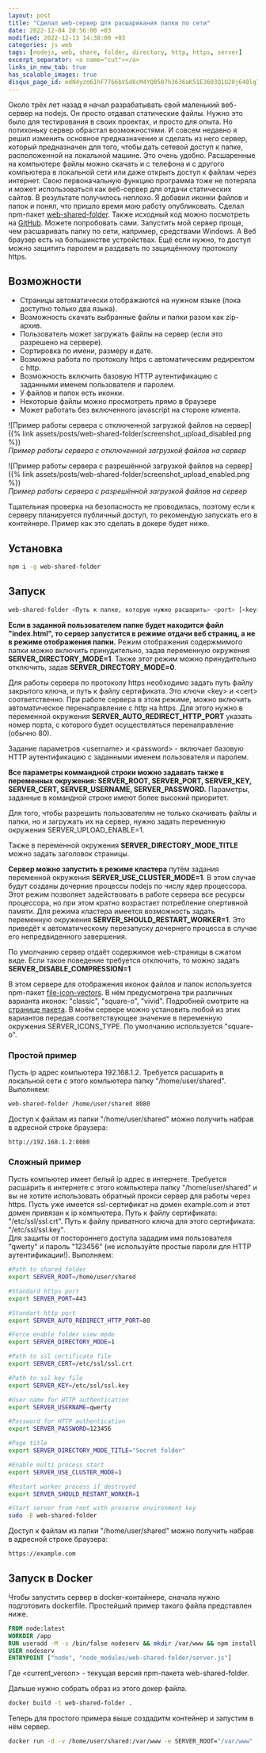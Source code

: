 ```yaml
---
layout: post
title: "Сделал web-сервер для расшаривания папки по сети"
date: 2022-12-04 20:56:00 +03
modified: 2022-12-13 14:38:00 +03
categories: js web
tags: [nodejs, web, share, folder, directory, http, https, server]
excerpt_separator: <a name="cut"></a>
links_in_new_tab: true
has_scalable_images: true
disqus_page_id: edN4yzo61hF7766bVSd8cM4YQ0507h3636aK51E3603Q1U20j640lg738272E142
---
```

Около трёх лет назад я начал разрабатывать свой маленький веб-сервер на nodejs. Он просто отдавал статические файлы. Нужно это было для тестирования в своих проектах, и просто для опыта. Но потихоньку сервер обрастал возможностями. И совсем недавно я решил изменить основное предназначение и сделать из него сервер, который предназначен для того, чтобы дать сетевой доступ к папке, расположенной на локальной машине. Это очень удобно. Расшаренные на компьютере файлы можно скачать и с телефона и с другого компьютера в локальной сети или даже открыть доступ к файлам через интернет. Свою первоначальную функцию программа тоже не потеряла и может использоваться как веб-сервер для отдачи статических сайтов. В результате получилось неплохо. Я добавил иконки файлов и папок и понял, что пришло время мою работу опубликовать. Сделал npm-пакет [web-shared-folder](https://www.npmjs.com/package/web-shared-folder). Также исходный код можно посмотреть на [GitHub](https://github.com/Mendeo/web-shared-folder). Можете попробовать сами. Запустить мой сервер проще, чем расшаривать папку по сети, например, средствами Windows. А Веб браузер есть на большинстве устройствах. Ещё если нужно, то доступ можно защитить паролем и раздавать по защищённому протоколу https.

<a name="cut"></a>
## Возможности
* Страницы автоматически отображаются на нужном языке (пока доступно только два языка).
* Возможность скачать выбранные файлы и папки разом как zip-архив.
* Пользователь может загружать файлы на сервер (если это разрешено на сервере).
* Сортировка по имени, размеру и дате.
* Возможна работа по протоколу https с автоматическим редиректом с http.
* Возможность включить базовую HTTP аутентификацию с заданными именем пользователя и паролем.
* У файлов и папок есть иконки.
* Некоторые файлы можно просмотреть прямо в браузере
* Может работать без включенного javascript на стороне клиента.

![Пример работы сервера с отключенной загрузкой файлов на сервер]({% link assets/posts/web-shared-folder/screenshot_upload_disabled.png %})  
*Пример работы сервера с отключенной загрузкой файлов на сервер*

![Пример работы сервера с разрешённой загрузкой файлов на сервер]({% link assets/posts/web-shared-folder/screenshot_upload_enabled.png %})  
*Пример работы сервера с разрешённой загрузкой файлов на сервер*

Тщательная проверка на безопасность не проводилась, поэтому если к серверу планируется публичный доступ, то рекомендую запускать его в контейнере. Пример как это сделать в докере будет ниже.

## Установка
```bash
npm i -g web-shared-folder
```

## Запуск

```bash
web-shared-folder <Путь к папке, которую нужно расшарить> <port> [<key> <cert>] [<username> <password>]
```
**Если в заданной пользователем папке будет находится файл "index.html", то сервер запустится в режиме отдачи веб страниц, а не в режиме отображения папки.** Режим отображения содержмимого папки можно включить принудительно, задав переменную окружения **SERVER_DIRECTORY_MODE=1**. Также этот режим можно принудительно отключить, задав **SERVER_DIRECTORY_MODE=0**.

Для работы сервера по протоколу https необходимо задать путь файлу закрытого ключа, и путь к файлу сертификата. Это ключи \<key\> и \<cert\> соответственно.
При работе сервера в этом режиме, можно включить автоматическое перенаправление с http на https. Для этого нужно в переменной окружения **SERVER_AUTO_REDIRECT_HTTP_PORT** указать номер порта, с которого будет осуществляться перенаправление (обычно 80).

Задание параметров \<username\> и \<password\> - включает базовую HTTP аутентификацию с заданными именем пользователя и паролем.

**Все параметры коммандной строки можно задавать также в переменных окружения: SERVER_ROOT, SERVER_PORT, SERVER_KEY, SERVER_CERT, SERVER_USERNAME, SERVER_PASSWORD.** Параметры, заданные в командной строке имеют более высокий приоритет.

Для того, чтобы разрешить пользователям не только скачивать файлы и папки, но и загружать их на сервер, нужно задать переменную окружения SERVER_UPLOAD_ENABLE=1.

Также в переменной окружения **SERVER_DIRECTORY_MODE_TITLE** можно задать заголовок страницы.

**Сервер можно запустить в режиме кластера** путём задания переменной окружения **SERVER_USE_CLUSTER_MODE=1**. В этом случае будут созданы дочерние процессы nodejs по числу ядер процессора. Этот режим позволяет задействовать в работе сервера все ресурсы процессора, но при этом кратно возрастает потребление опертивной памяти. Для режима кластера имеется возможность задать переменную окружения **SERVER_SHOULD_RESTART_WORKER=1**. Это приведёт к автоматическому перезапуску дочернего процесса в случае его непредвиденного завершения.

По умолчанию сервер отдаёт содержимое web-страницы в сжатом виде. Если такое поведение требуется отключить, то можно задать **SERVER_DISABLE_COMPRESSION=1**

В этом сервере для отображения иконок файлов и папок используется npm-пакет [file-icon-vectors](https://www.npmjs.com/package/file-icon-vectors). В нём предусмотрена три различных варианта иконок: "classic", "square-o", "vivid". Подробней смотрите на [странице пакета](https://www.npmjs.com/package/file-icon-vectors). В моём сервере можно установить любой из этих вариантов передав соответствующее значение в переменную окружения SERVER_ICONS_TYPE. По умолчанию используется "square-o".

### Простой пример
Пусть ip адрес компьютера 192.168.1.2. Требуется расшарить в локальной сети с этого компьютера папку "/home/user/shared". Выполняем:

```bash
web-shared-folder /home/user/shared 8080
```
Доступ к файлам из папки "/home/user/shared" можно получить набрав в адресной строке браузера:

```
http://192.168.1.2:8080
```

### Сложный пример
Пусть компьютер имеет белый ip адрес в интернете. Требуется расшарить в интернете с этого компьютера папку "/home/user/shared" и вы не хотите использовать обратный прокси сервер для работы через https.
Пусть уже имеется ssl-сертификат на домен example.com и этот домен привязан к ip компьютера. Путь к файлу сертификата: "/etc/ssl/ssl.crt". Путь к файлу приватного ключа для этого сертификата: "/etc/ssl/ssl.key".  
Для защиты от постороннего доступа зададим имя пользователя "qwerty" и пароль "123456" (не используйте простые пароли для HTTP аутентификации!). Выполняем:

```bash
#Path to shared folder
export SERVER_ROOT=/home/user/shared

#Standard https port
export SERVER_PORT=443

#Standart http port
export SERVER_AUTO_REDIRECT_HTTP_PORT=80

#Force enable folder view mode
export SERVER_DIRECTORY_MODE=1

#Path to ssl certificate file
export SERVER_CERT=/etc/ssl/ssl.crt

#Path to ssl key file
export SERVER_KEY=/etc/ssl/ssl.key

#User name for HTTP authentication
export SERVER_USERNAME=qwerty

#Password for HTTP authentication
export SERVER_PASSWORD=123456

#Page title
export SERVER_DIRECTORY_MODE_TITLE="Secret folder"

#Enable multi process start
export SERVER_USE_CLUSTER_MODE=1

#Restart worker process if destroyed
export SERVER_SHOULD_RESTART_WORKER=1

#Start server from root with preserve environment key
sudo -E web-shared-folder
```
Доступ к файлам из папки "/home/user/shared" можно получить набрав в адресной строке браузера:

```
https://example.com
```
## Запуск в Docker

Чтобы запустить сервер в docker-контайнере, сначала нужно подготовить dockerfile. Простейший пример такого файла представлен ниже.


```dockerfile
FROM node:latest
WORKDIR /app
RUN useradd -M -s /bin/false nodeserv && mkdir /var/www && npm install --global-style web-shared-folder@<current_verson>
USER nodeserv
ENTRYPOINT ["node", "node_modules/web-shared-folder/server.js"]
```
Где \<current_verson\> - текущая версия npm-пакета web-shared-folder.

Дальше нужно собрать образ из этого докер файла.

```bash
docker build -t web-shared-folder .
```

Теперь для простого примера выше создадитм контейнер и запустим в нём сервер.

```bash
docker run -d -v /home/user/shared:/var/www -e SERVER_ROOT="/var/www" -e SERVER_PORT=8
```


